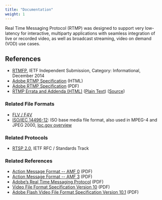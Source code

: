 ```yaml
---
title: "Documentation"
weight: 1
---
```


Real Time Messaging Protocol (RTMP) was designed to support very low-latency for
interactive, multiparty applications with seamless integration of live or
recorded video, as well as broadcast streaming, video on demand (VOD) use cases.

## References

- [RTMFP](https://tools.ietf.org/html/rfc7425), IETF Independent Submission, Category: Informational, December 2014</li>
- [Adobe RTMP Specification](/docs/spec/) (HTML)
- [Adobe RTMP Specification](https://www.adobe.com/content/dam/acom/en/devnet/rtmp/pdf/rtmp_specification_1.0.pdf) (PDF)
- [RTMP Errata and Addenda (HTML)](https://zenomt.github.io/rtmp-errata-addenda/rtmp-errata-addenda.html) ([Plain Text](https://zenomt.github.io/rtmp-errata-addenda/rtmp-errata-addenda.txt)) ([Source](https://github.com/zenomt/rtmp-errata-addenda))

### Related File Formats

- [FLV / F4V](https://www.adobe.com/content/dam/acom/en/devnet/flv/video_file_format_spec_v10.pdf)
- [ISO/IEC 14496-12](https://www.iso.org/standard/68960.html): ISO base media file format, also used in MPEG-4 and JPEG 2000, [loc.gov overview](https://www.loc.gov/preservation/digital/formats/fdd/fdd000079.shtml)

### Related Protocols

- [RTSP 2.0](https://tools.ietf.org/html/rfc7826), IETF RFC / Standards Track

### Related References

- [Action Message Format -- AMF 0](/pdf/amf0-file-format-specification.pdf) (PDF)
- [Action Message Format -- AMF 3](/pdf/amf3-file-format-spec.pdf) (PDF)
- [Adobe’s Real Time Messaging Protocol](/pdf/rtmp_specification_1.0.pdf) (PDF)
- [Video File Format Specification Version 10](/pdf/video_file_format_spec_v10.pdf) (PDF)
- [Adobe Flash Video File Format Specification Version 10.1](/pdf/video_file_format_spec_v10_1.pdf) (PDF)

